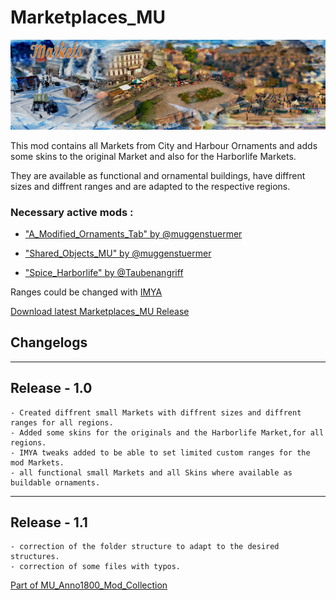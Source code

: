 # Marketplaces_MU

![](../doc/markets_banner.jpg)

This mod contains all Markets from City and Harbour Ornaments 
and adds some skins to the original Market and also for the Harborlife Markets.

They are available as functional and ornamental buildings,
have diffrent sizes and diffrent ranges and are adapted to the respective regions.

### Necessary active mods :

- ["A_Modified_Ornaments_Tab" by @muggenstuermer](https://github.com/muggenstuermer/MU_Anno1800_Mod_Collection/releases/latest)

- ["Shared_Objects_MU" by @muggenstuermer](https://github.com/muggenstuermer/MU_Anno1800_Mod_Collection/releases/latest)

- ["Spice_Harborlife" by @Taubenangriff](https://mod.io/g/anno-1800/m/harborlife)


Ranges could be changed with [IMYA](https://github.com/anno-mods/iModYourAnno)

[Download latest Marketplaces_MU Release](https://github.com/muggenstuermer/MU_Anno1800_Mod_Collection/releases/latest)


## Changelogs

---------------------------
Release - 1.0
---------------------------

	- Created diffrent small Markets with diffrent sizes and diffrent ranges for all regions.
	- Added some skins for the originals and the Harborlife Market,for all regions.
	- IMYA tweaks added to be able to set limited custom ranges for the mod Markets.
	- all functional small Markets and all Skins where available as buildable ornaments.
	
---------------------------
Release - 1.1
---------------------------

	- correction of the folder structure to adapt to the desired structures.
	- correction of some files with typos.
	
	
	
[Part of MU_Anno1800_Mod_Collection](https://github.com/muggenstuermer/MU_Anno1800_Mod_Collection)
